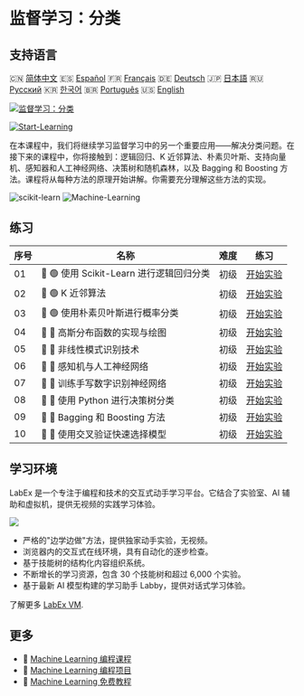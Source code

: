 # 监督学习：分类

## 支持语言

🇨🇳 [简体中文](README_zh.md) 🇪🇸 [Español](README_es.md) 🇫🇷 [Français](README_fr.md) 🇩🇪 [Deutsch](README_de.md) 🇯🇵 [日本語](README_ja.md) 🇷🇺 [Русский](README_ru.md) 🇰🇷 [한국어](README_ko.md) 🇧🇷 [Português](README_pt.md) 🇺🇸 [English](README.md) 

[![监督学习：分类](https://cover-creator.labex.io/supervised-learning-classification.png?lang=zh)](https://labex.io/zh/courses/supervised-learning-classification)

[![Start-Learning](https://img.shields.io/badge/Start-Learning-whitesmoke?style=for-the-badge)](https://labex.io/zh/courses/supervised-learning-classification)

在本课程中，我们将继续学习监督学习中的另一个重要应用——解决分类问题。在接下来的课程中，你将接触到：逻辑回归、K 近邻算法、朴素贝叶斯、支持向量机、感知器和人工神经网络、决策树和随机森林，以及 Bagging 和 Boosting 方法。课程将从每种方法的原理开始讲解。你需要充分理解这些方法的实现。

![scikit-learn](https://img.shields.io/badge/scikit-learn-whitesmoke?style=for-the-badge&logo=scikit-learn)
![Machine-Learning](https://img.shields.io/badge/Machine-Learning-whitesmoke?style=for-the-badge&logo=machine-learning)


## 练习

|   序号 | 名称                                     | 难度   | 练习                                                                                                                            |
|--------|------------------------------------------|--------|---------------------------------------------------------------------------------------------------------------------------------|
|     01 | 📖 🟢 使用 Scikit-Learn 进行逻辑回归分类 | 初级   | <a target='_blank' href='https://labex.io/zh/labs/ml-logistic-regression-classification-with-scikit-learn-20800'>开始实验</a>   |
|     02 | 📖 🟢 K 近邻算法                         | 初级   | <a target='_blank' href='https://labex.io/zh/labs/ml-k-nearest-neighbor-algorithm-20796'>开始实验</a>                           |
|     03 | 📖 🟢 使用朴素贝叶斯进行概率分类         | 初级   | <a target='_blank' href='https://labex.io/zh/labs/ml-probabilistic-classification-with-naive-bayes-20801'>开始实验</a>          |
|     04 | 📖 🔵 高斯分布函数的实现与绘图           | 初级   | <a target='_blank' href='https://labex.io/zh/labs/implementation-of-gaussian-distribution-function-and-draw-20786'>开始实验</a> |
|     05 | 📖 🔵 非线性模式识别技术                 | 初级   | <a target='_blank' href='https://labex.io/zh/labs/ml-nonlinear-pattern-recognition-techniques-20812'>开始实验</a>               |
|     06 | 📖 🔵 感知机与人工神经网络               | 初级   | <a target='_blank' href='https://labex.io/zh/labs/ml-perceptron-and-artificial-neural-network-20802'>开始实验</a>               |
|     07 | 📖 🔵 训练手写数字识别神经网络           | 初级   | <a target='_blank' href='https://labex.io/zh/labs/ml-train-handwritten-digits-recognition-neural-network-20814'>开始实验</a>    |
|     08 | 📖 🔵 使用 Python 进行决策树分类         | 初级   | <a target='_blank' href='https://labex.io/zh/labs/ml-decision-tree-classification-with-python-20760'>开始实验</a>               |
|     09 | 📖 🔵 Bagging 和 Boosting 方法           | 初级   | <a target='_blank' href='https://labex.io/zh/labs/ml-bagging-and-boosting-method-20749'>开始实验</a>                            |
|     10 | 📖 🔵 使用交叉验证快速选择模型           | 初级   | <a target='_blank' href='https://labex.io/zh/labs/ml-quickly-select-models-with-cross-validation-20807'>开始实验</a>            |

## 学习环境

LabEx 是一个专注于编程和技术的交互式动手学习平台。它结合了实验室、AI 辅助和虚拟机，提供无视频的实践学习体验。

![](https://tutorial-screenshot.getvm.io/images/vm-1725247253.png)

- 严格的"边学边做"方法，提供独家动手实验，无视频。
- 浏览器内的交互式在线环境，具有自动化的逐步检查。
- 基于技能树的结构化内容组织系统。
- 不断增长的学习资源，包含 30 个技能树和超过 6,000 个实验。
- 基于最新 AI 模型构建的学习助手 Labby，提供对话式学习体验。

了解更多 [LabEx VM](https://support.labex.io/using-labex/virtual-machine).

## 更多

- 🔗 [Machine Learning 编程课程](https://github.com/labex-labs/awesome-programming-courses)
- 🔗 [Machine Learning 编程项目](https://github.com/labex-labs/awesome-programming-projects)
- 🔗 [Machine Learning 免费教程](https://github.com/labex-labs/ml-free-tutorials)


